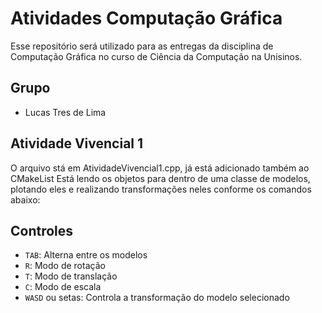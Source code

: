 # Atividades Computação Gráfica

Esse repositório será utilizado para as entregas da disciplina de Computação Gráfica no curso de Ciência da Computação na Unisinos.


## Grupo
- Lucas Tres de Lima

## Atividade Vivencial 1
O arquivo stá em AtividadeVivencial1.cpp, já está adicionado também ao CMakeList
Está lendo os objetos para dentro de uma classe de modelos, plotando eles e realizando transformações neles conforme os comandos abaixo:

## Controles
- `TAB`: Alterna entre os modelos
- `R`: Modo de rotação
- `T`: Modo de translação
- `C`: Modo de escala
- `WASD` ou setas: Controla a transformação do modelo selecionado

